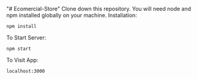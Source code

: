 "# Ecomercial-Store" 
Clone down this repository. You will need node and npm installed globally on your machine.
Installation:
```
npm install 
``` 
To Start Server:
```
npm start
```
To Visit App:
```
localhost:3000
